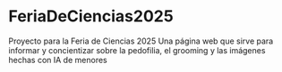 # FeriaDeCiencias2025
Proyecto para la Feria de Ciencias 2025
Una página web que sirve para informar y concientizar sobre la pedofilia, el grooming y las imágenes hechas con IA de menores
